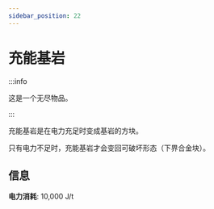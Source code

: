 ```yaml
---
sidebar_position: 22
---
```


# 充能基岩

:::info

这是一个无尽物品。

:::

充能基岩是在电力充足时变成基岩的方块。

只有电力不足时，充能基岩才会变回可破坏形态（下界合金块）。

## 信息

**电力消耗**: 10,000 J/t
